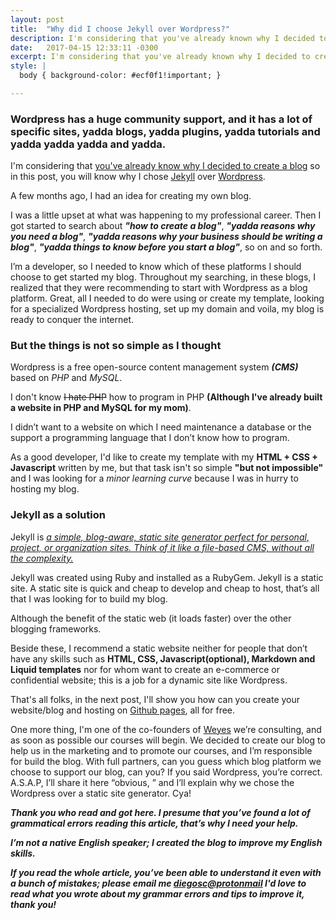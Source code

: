 ```yaml
---
layout: post
title:  "Why did I choose Jekyll over Wordpress?"
description: I'm considering that you've already known why I decided to create a blog so in this post, I'll explain why I chose Jekyll over Wordpress.
date:   2017-04-15 12:33:11 -0300
excerpt: I'm considering that you've already known why I decided to create a blog so in this post, I'll explain why I chose Jekyll over Wordpress...
style: |
  body { background-color: #ecf0f1!important; }

---
```

### Wordpress has a huge community support, and it has a lot of specific sites, yadda blogs, yadda plugins, yadda tutorials and yadda yadda yadda and yadda.

I'm considering that [you've already know why I decided to create a blog](https://diegosc.com/about/) so in this post, you will know why I chose [Jekyll](https://jekyllrb.com/) over [Wordpress](https://wordpress.org/).  

A few months ago, I had an idea for creating my own blog.   

I was a little upset at what was happening to my professional career. Then I got started to search about ***"how to create a blog"***, ***"yadda reasons why you need a blog"***, ***"yadda reasons why your business should be writing a blog"***, ***"yadda things to know before you start a blog"***, so on and so forth.  

I’m a developer, so I needed to know which of these platforms I should choose to get started my blog. Throughout my searching, in these blogs, I realized that they were recommending to start with Wordpress as a blog platform. Great, all I needed to do were using or create my template, looking for a specialized Wordpress hosting, set up my domain and voila, my blog is ready to conquer the internet.

### But the things is not so simple as I thought

Wordpress is a free open-source content management system ***(CMS)*** based on *PHP* and *MySQL*.   

I don't know ~~I hate PHP~~  how to program in PHP **(Although I've already built a website in PHP and MySQL for my mom)**.   

I didn’t want to a website on which I need maintenance a database or the support a programming language that I don’t know how to program.

As a good developer, I'd like to create my template with my **HTML + CSS + Javascript** written by me, but that task isn't so simple **"but not impossible"** and I was looking for a *minor learning curve* because I was in hurry to hosting my blog.  

### Jekyll as a solution

Jekyll is *[a simple, blog-aware, static site generator perfect for personal, project, or organization sites. Think of it like a file-based CMS, without all the complexity.](https://github.com/jekyll/jekyll/)*  

Jekyll was created using Ruby and installed as a RubyGem. Jekyll is a static site. A static site is quick and cheap to develop and cheap to host, that’s all that I was looking for to build my blog.  

Although the benefit of the static web (it loads faster) over the other blogging frameworks.

Beside these, I recommend a static website neither for people that don’t have any skills such as **HTML, CSS, Javascript(optional), Markdown and Liquid templates** nor for whom want to create an e-commerce or confidential website; this is a job for a dynamic site like Wordpress.

That's all folks, in the next post, I'll show you how can you create your website/blog and hosting on [Github pages](https://pages.github.com/), all for free.  

One more thing, I'm one of the co-founders of [Weyes](http://weyes.com.br/) we’re consulting, and as soon as possible our courses will begin. We decided to create our blog to help us in the marketing and to promote our courses, and I’m responsible for build the blog. With full partners, can you guess which blog platform we choose to support our blog, can you? If you said Wordpress, you’re correct. A.S.A.P, I’ll share it here “obvious, ” and I’ll explain why we chose the Wordpress over a static site generator. Cya!

***Thank you who read and got here. I presume that you’ve found a lot of grammatical errors reading this article, that’s why I need your help.***

***I’m not a native English speaker; I created the blog to improve my English skills.***

***If you read the whole article, you’ve been able to understand it even with a bunch of mistakes; please email me [diegosc@protonmail](mailto:diegosc@protonmail.com) I'd love to read what you wrote about my grammar errors and tips to improve it, thank you!***  
